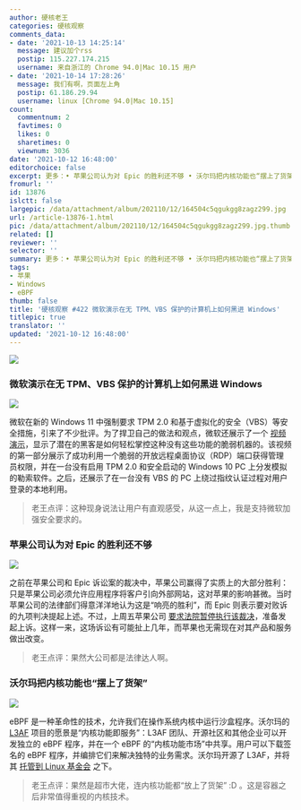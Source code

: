 ```yaml
---
author: 硬核老王
categories: 硬核观察
comments_data:
- date: '2021-10-13 14:25:14'
  message: 建议加个rss
  postip: 115.227.174.215
  username: 来自浙江的 Chrome 94.0|Mac 10.15 用户
- date: '2021-10-14 17:28:26'
  message: 我们有啊，页面左上角
  postip: 61.186.29.94
  username: linux [Chrome 94.0|Mac 10.15]
count:
  commentnum: 2
  favtimes: 0
  likes: 0
  sharetimes: 0
  viewnum: 3036
date: '2021-10-12 16:48:00'
editorchoice: false
excerpt: 更多：• 苹果公司认为对 Epic 的胜利还不够 • 沃尔玛把内核功能也“摆上了货架”
fromurl: ''
id: 13876
islctt: false
largepic: /data/attachment/album/202110/12/164504c5qgukgg8zagz299.jpg
url: /article-13876-1.html
pic: /data/attachment/album/202110/12/164504c5qgukgg8zagz299.jpg.thumb.jpg
related: []
reviewer: ''
selector: ''
summary: 更多：• 苹果公司认为对 Epic 的胜利还不够 • 沃尔玛把内核功能也“摆上了货架”
tags:
- 苹果
- Windows
- eBPF
thumb: false
title: '硬核观察 #422 微软演示在无 TPM、VBS 保护的计算机上如何黑进 Windows'
titlepic: true
translator: ''
updated: '2021-10-12 16:48:00'
---
```


![](/data/attachment/album/202110/12/164504c5qgukgg8zagz299.jpg)


### 微软演示在无 TPM、VBS 保护的计算机上如何黑进 Windows


![](/data/attachment/album/202110/12/164515cd35qc30rio0832i.jpg)


微软在新的 Windows 11 中强制要求 TPM 2.0 和基于虚拟化的安全（VBS）等安全措施，引来了不少批评。为了捍卫自己的做法和观点，微软还展示了一个 [视频演示](https://www.youtube.com/watch?v=tg9QUrnVFho)，显示了潜在的黑客是如何轻松掌控这种没有这些功能的脆弱机器的。该视频的第一部分展示了成功利用一个脆弱的开放远程桌面协议（RDP）端口获得管理员权限，并在一台没有启用 TPM 2.0 和安全启动的 Windows 10 PC 上分发模拟的勒索软件。之后，还展示了在一台没有 VBS 的 PC 上绕过指纹认证过程对用户登录的本地利用。







> 
> 老王点评：这种现身说法让用户有直观感受，从这一点上，我是支持微软加强安全要求的。
> 
> 
> 


### 苹果公司认为对 Epic 的胜利还不够


![](/data/attachment/album/202110/12/164603m52ejp5jpjfp55b5.jpg)


之前在苹果公司和 Epic 诉讼案的裁决中，苹果公司赢得了实质上的大部分胜利：只是苹果公司必须允许应用程序将客户引向外部网站，这对苹果的影响甚微。当时苹果公司的法律部们得意洋洋地认为这是“响亮的胜利”，而 Epic 则表示要对败诉的九项判决提起上述。不过，上周五苹果公司 [要求法院暂停执行该裁决](https://www.cnbc.com/2021/10/11/why-apple-appealed-app-store-ruling-in-epic-games-legal-case.html)，准备发起上诉。这样一来，这场诉讼有可能扯上几年，而苹果也无需现在对其产品和服务做出改变。



> 
> 老王点评：果然大公司都是法律达人啊。
> 
> 
> 


### 沃尔玛把内核功能也“摆上了货架”


![](/data/attachment/album/202110/12/164642eoy4dgnbt5u8yg8z.jpg)


eBPF 是一种革命性的技术，允许我们在操作系统内核中运行沙盒程序。沃尔玛的 [L3AF](http://l3af.io/) 项目的愿景是“内核功能即服务”：L3AF 团队、开源社区和其他企业可以开发独立的 eBPF 程序，并在一个 eBPF 的“内核功能市场”中共享。用户可以下载签名的 eBPF 程序，并编排它们来解决独特的业务需求。沃尔玛开源了 L3AF，并将其 [托管到 Linux 基金会](https://www.linuxfoundation.org/press-release/walmart-moves-production-grade-networking-project-l3af-to-the-linux-foundation/) 之下。



> 
> 老王点评：果然是超市大佬，连内核功能都“放上了货架” :D 。这是容器之后非常值得重视的内核技术。
> 
> 
>